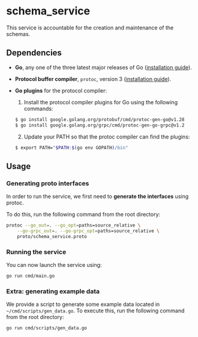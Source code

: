 # schema_service

This service is accountable for the creation and maintenance of the schemas.

## Dependencies

- **Go**, any one of the three latest major releases of Go ([installation guide](https://go.dev/doc/install)).
- **Protocol buffer compiler**, `protoc`, version 3 ([installation guide](https://grpc.io/docs/protoc-installation/)).
- **Go plugins** for the protocol compiler:

  1. Install the protocol compiler plugins for Go using the following commands:

  ```bash
  $ go install google.golang.org/protobuf/cmd/protoc-gen-go@v1.28
  $ go install google.golang.org/grpc/cmd/protoc-gen-go-grpc@v1.2
  ```

  2. Update your PATH so that the protoc compiler can find the plugins:

  ```bash
  $ export PATH="$PATH:$(go env GOPATH)/bin"
  ```

## Usage

### Generating proto interfaces

In order to run the service, we first need to **generate the interfaces** using protoc.

To do this, run the following command from the root directory:

```bash
protoc --go_out=. --go_opt=paths=source_relative \
    --go-grpc_out=. --go-grpc_opt=paths=source_relative \
    proto/schema_service.proto
```

### Running the service

You can now launch the service using:

```bash
go run cmd/main.go
```

### Extra: generating example data

We provide a script to generate some example data located in `~/cmd/scripts/gen_data.go`.
To execute this, run the following command from the root directory:

```bash
go run cmd/scripts/gen_data.go
```
